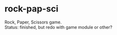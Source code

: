 # rock-pap-sci
Rock, Paper, Scissors game.<br>
Status: finished, but redo with game module or other?

